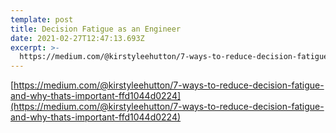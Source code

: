```yaml
---
template: post
title: Decision Fatigue as an Engineer
date: 2021-02-27T12:47:13.693Z
excerpt: >-
  https://medium.com/@kirstyleehutton/7-ways-to-reduce-decision-fatigue-and-why-thats-important-ffd1044d0224
---
```

[https://medium.com/@kirstyleehutton/7-ways-to-reduce-decision-fatigue-and-why-thats-important-ffd1044d0224](https://medium.com/@kirstyleehutton/7-ways-to-reduce-decision-fatigue-and-why-thats-important-ffd1044d0224)
